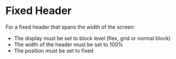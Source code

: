 # Fixed Header

For a fixed header that spans the width of the screen:

- The display must be set to block level (flex, grid or normal block)
- The width of the header must be set to 100%
- The position must be set to fixed
